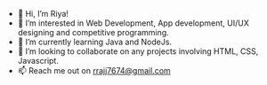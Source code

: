 - 👋 Hi, I’m Riya!
- 👀 I’m interested in Web Development, App development, UI/UX designing and competitive programming.
- 🌱 I’m currently learning Java and NodeJs. 
- 💞️ I’m looking to collaborate on any projects involving HTML, CSS, Javascript.
- 📫 Reach me out on rrajj7674@gmail.com 

